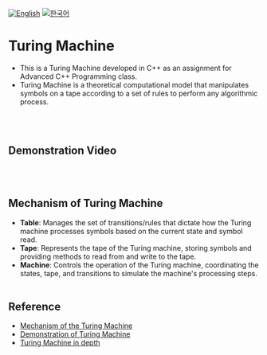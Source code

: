 [![English](https://img.shields.io/badge/lang-English-blue.svg)](https://github.com/juho-creator/TuringMachine/blob/main/README.md)
[![한국어](https://img.shields.io/badge/lang-한국어-red.svg)](https://github.com/juho-creator/TuringMachine/blob/main/README.KR.md)


# Turing Machine
- This is a Turing Machine developed in C++ as an assignment for Advanced C++ Programming class.
- Turing Machine is a theoretical computational model that manipulates symbols on a tape according to a set of rules to perform any algorithmic process.

</br></br>


## Demonstration Video

</br></br>


## Mechanism of Turing Machine
- **Table**: Manages the set of transitions/rules that dictate how the Turing machine processes symbols based on the current state and symbol read.
- **Tape**: Represents the tape of the Turing machine, storing symbols and providing methods to read from and write to the tape.
- **Machine**: Controls the operation of the Turing machine, coordinating the states, tape, and transitions to simulate the machine's processing steps.
</br></br>

## Reference
-	[Mechanism of the Turing Machine](https://www.youtube.com/watch?v=gJQTFhkhwPA)
-	[Demonstration of Turing Machine](https://www.youtube.com/watch?v=28pnk2JIBSE)
- [Turing Machine in depth](https://plato.stanford.edu/entries/turing-machine/)

